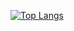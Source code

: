 [![Top Langs](https://github-readme-stats.vercel.app/api/top-langs/?username=Imonikai&layout=compact&theme=onedark)](https://github.com/anuraghazra/github-readme-stats)

<!--
**Imonikai/Imonikai** is a ✨ _special_ ✨ repository because its `README.md` (this file) appears on your GitHub profile.

Here are some ideas to get you started:

- 🔭 I’m currently working on ...
- 🌱 I’m currently learning ...
- 👯 I’m looking to collaborate on ...
- 🤔 I’m looking for help with ...
- 💬 Ask me about ...
- 📫 How to reach me: ...
- 😄 Pronouns: ...
- ⚡ Fun fact: ...
-->
